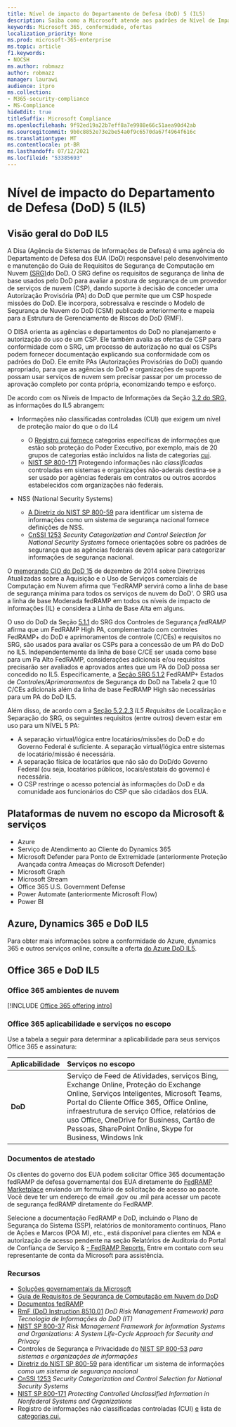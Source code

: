 ```yaml
---
title: Nível de impacto do Departamento de Defesa (DoD) 5 (IL5)
description: Saiba como a Microsoft atende aos padrões de Nível de Impacto do Departamento de Defesa (DoD) 5 (IL5).
keywords: Microsoft 365, conformidade, ofertas
localization_priority: None
ms.prod: microsoft-365-enterprise
ms.topic: article
f1.keywords:
- NOCSH
ms.author: robmazz
author: robmazz
manager: laurawi
audience: itpro
ms.collection:
- M365-security-compliance
- MS-Compliance
hideEdit: true
titleSuffix: Microsoft Compliance
ms.openlocfilehash: 9f92ed19a22b7eff8a7e9988e66c51aea90d42ab
ms.sourcegitcommit: 9b0c8852e73e2be54a0f9c6570da67f4964f616c
ms.translationtype: MT
ms.contentlocale: pt-BR
ms.lasthandoff: 07/12/2021
ms.locfileid: "53385693"
---
```

# <a name="department-of-defense-dod-impact-level-5-il5"></a>Nível de impacto do Departamento de Defesa (DoD) 5 (IL5)

## <a name="dod-il5-overview"></a>Visão geral do DoD IL5

A Disa (Agência de Sistemas de Informações de Defesa) é uma agência do Departamento de Defesa dos EUA (DoD) responsável pelo desenvolvimento e manutenção do Guia de Requisitos de Segurança de Computação em Nuvem [(SRG)](https://dl.dod.cyber.mil/wp-content/uploads/cloud/SRG/index.html)do DoD. O SRG define os requisitos de segurança de linha de base usados pelo DoD para avaliar a postura de segurança de um provedor de serviços de nuvem (CSP), dando suporte à decisão de conceder uma Autorização Provisória (PA) do DoD que permite que um CSP hospede missões do DoD. Ele incorpora, sobressalva e rescinde o Modelo de Segurança de Nuvem do DoD (CSM) publicado anteriormente e mapeia para a Estrutura de Gerenciamento de Riscos do DoD (RMF).

O DISA orienta as agências e departamentos do DoD no planejamento e autorização do uso de um CSP. Ele também avalia as ofertas de CSP para conformidade com o SRG, um processo de autorização no qual os CSPs podem fornecer documentação explicando sua conformidade com os padrões do DoD. Ele emite PAs (Autorizações Provisórias do DoD) quando apropriado, para que as agências do DoD e organizações de suporte possam usar serviços de nuvem sem precisar passar por um processo de aprovação completo por conta própria, economizando tempo e esforço.

De acordo com os Níveis de Impacto de Informações da Seção [3.2 do SRG,](https://dl.dod.cyber.mil/wp-content/uploads/cloud/SRG/index.html#3.2InformationImpactLevels) as informações do IL5 abrangem:

- Informações não classificadas controladas (CUI) que exigem um nível de proteção maior do que o do IL4
    - O [Registro cui fornece](https://www.archives.gov/cui) categorias específicas de informações que estão sob proteção do Poder Executivo, por exemplo, mais de 20 grupos de categorias estão incluídos na lista de categorias [cui](https://www.archives.gov/cui/registry/category-list).
    - [NIST SP 800-171](https://csrc.nist.gov/publications/detail/sp/800-171/rev-2/final) Protegendo informações não *classificadas* controladas em sistemas e organizações não-aderais destina-se a ser usado por agências federais em contratos ou outros acordos estabelecidos com organizações não federais.

- NSS (National Security Systems)
    - [A Diretriz do NIST SP 800-59](https://nvlpubs.nist.gov/nistpubs/Legacy/SP/nistspecialpublication800-59.pdf)  para identificar um sistema de informações como um sistema de segurança nacional fornece definições de NSS.
    - [CnSSI 1253](https://www.dcsa.mil/portals/91/documents/ctp/nao/CNSSI_No1253.pdf) *Security Categorization and Control Selection for National Security Systems* fornece orientações sobre os padrões de segurança que as agências federais devem aplicar para categorizar informações de segurança nacional.

O [memorando CIO do DoD 15](https://www.esi.mil/contentview.aspx?id=585) de  dezembro de 2014 sobre Diretrizes Atualizadas sobre a Aquisição e o Uso de Serviços comerciais de Computação em Nuvem afirma que 'FedRAMP servirá como a linha de base de segurança mínima para todos os serviços de nuvem do DoD'. O SRG usa a linha de base Moderada fedRAMP em todos os níveis de impacto de informações (IL) e considera a Linha de Base Alta em alguns.

O uso do DoD da Seção [5.1.1](https://dl.dod.cyber.mil/wp-content/uploads/cloud/SRG/index.html#5SECURITYREQUIREMENTS) do SRG dos Controles de Segurança *fedRAMP* afirma que um FedRAMP High PA, complementado com controles FedRAMP+ do DoD e aprimoramentos de controle (C/CEs) e requisitos no SRG, são usados para avaliar os CSPs para a concessão de um PA do DoD no IL5. Independentemente da linha de base C/CE ser usada como base para um Pa Alto FedRAMP, considerações adicionais e/ou requisitos precisarão ser avaliados e aprovados antes que um PA do DoD possa ser concedido no IL5. Especificamente, a [Seção SRG 5.1.2](https://dl.dod.cyber.mil/wp-content/uploads/cloud/SRG/index.html#5SECURITYREQUIREMENTS) FedRAMP+ Estados de *Controles/Aprimoramentos* de Segurança do DoD na Tabela 2 que 10 C/CEs adicionais além da linha de base FedRAMP High são necessárias para um PA do DoD IL5.

Além disso, de acordo com a [Seção 5.2.2.3](https://dl.dod.cyber.mil/wp-content/uploads/cloud/SRG/index.html#5.2LegalConsiderations) *IL5 Requisitos* de Localização e Separação do SRG, os seguintes requisitos (entre outros) devem estar em uso para um NÍVEL 5 PA:

- A separação virtual/lógica entre locatários/missões do DoD e do Governo Federal é suficiente. A separação virtual/lógica entre sistemas de locatário/missão é necessária.
- A separação física de locatários que não são do DoD/do Governo Federal (ou seja, locatários públicos, locais/estatais do governo) é necessária.
- O CSP restringe o acesso potencial às informações do DoD e da comunidade aos funcionários do CSP que são cidadãos dos EUA.

## <a name="microsoft-in-scope-cloud-platforms--services"></a>Plataformas de nuvem no escopo da Microsoft & serviços

- Azure
- Serviço de Atendimento ao Cliente do Dynamics 365
- Microsoft Defender para Ponto de Extremidade (anteriormente Proteção Avançada contra Ameaças do Microsoft Defender)
- Microsoft Graph
- Microsoft Stream
- Office 365 U.S. Government Defense
- Power Automate (anteriormente Microsoft Flow)
- Power BI

## <a name="azure-dynamics-365-and-dod-il5"></a>Azure, Dynamics 365 e DoD IL5

Para obter mais informações sobre a conformidade do Azure, dynamics 365 e outros serviços online, consulte a oferta [do Azure DoD IL5](/azure/compliance/offerings/offering-dod-il5).

## <a name="office-365-and-dod-il5"></a>Office 365 e DoD IL5

### <a name="office-365-cloud-environments"></a>Office 365 ambientes de nuvem

[!INCLUDE [Office 365 offering intro](../includes/o365-offering-introduction.md)]

### <a name="office-365-applicability-and-in-scope-services"></a>Office 365 aplicabilidade e serviços no escopo

Use a tabela a seguir para determinar a aplicabilidade para seus serviços Office 365 e assinatura:

| **Aplicabilidade** | **Serviços no escopo** |
|:------------------|:----------------------|
| **DoD** | Serviço de Feed de Atividades, serviços Bing, Exchange Online, Proteção do Exchange Online, Serviços Inteligentes, Microsoft Teams, Portal do Cliente Office 365, Office Online, infraestrutura de serviço Office, relatórios de uso Office, OneDrive for Business, Cartão de Pessoas, SharePoint Online, Skype for Business, Windows Ink |

### <a name="attestation-documents"></a>Documentos de atestado

Os clientes do governo dos EUA podem solicitar Office 365 documentação fedRAMP de defesa governamental dos EUA diretamente do [FedRAMP Marketplace](https://marketplace.fedramp.gov/#!/products?sort=productName&productNameSearch=azure) enviando um formulário de solicitação de acesso ao pacote. Você deve ter um endereço de email .gov ou .mil para acessar um pacote de segurança fedRAMP diretamente do FedRAMP.

Selecione a documentação FedRAMP e DoD, incluindo o Plano de Segurança do Sistema (SSP), relatórios de monitoramento contínuos, Plano de Ações e Marcos (POA M), etc., está disponível para clientes em NDA e autorização de acesso pendente na seção Relatórios de Auditoria do Portal de Confiança de Serviço \& [- FedRAMP Reports.](https://servicetrust.microsoft.com/ViewPage/MSComplianceGuideV3) Entre em contato com seu representante de conta da Microsoft para assistência.

### <a name="resources"></a>Recursos

- [Soluções governamentais da Microsoft](https://www.microsoft.com/enterprise/government)
- [Guia de Requisitos de Segurança de Computação em Nuvem do DoD](https://dl.dod.cyber.mil/wp-content/uploads/cloud/SRG/index.html)
- [Documentos fedRAMP](https://www.fedramp.gov/documents/)
- [RmF (DoD Instruction 8510.01](https://www.esd.whs.mil/Portals/54/Documents/DD/issuances/dodi/851001p.pdf) *DoD Risk Management Framework) para Tecnologia de Informações do DoD (IT)*
- [NIST SP 800-37](https://csrc.nist.gov/publications/detail/sp/800-37/rev-2/final) *Risk Management Framework for Information Systems and Organizations: A System Life-Cycle Approach for Security and Privacy*
- Controles de Segurança e Privacidade do [NIST SP 800-53](https://csrc.nist.gov/Projects/risk-management/sp800-53-controls/release-search#!/800-53) *para sistemas e organizações de informações*
- [Diretriz do NIST SP 800-59](https://nvlpubs.nist.gov/nistpubs/Legacy/SP/nistspecialpublication800-59.pdf) para identificar um sistema de informações *como um sistema de segurança nacional*
- [CnSSI 1253](https://www.dcsa.mil/portals/91/documents/ctp/nao/CNSSI_No1253.pdf) *Security Categorization and Control Selection for National Security Systems*
- [NIST SP 800-171](https://csrc.nist.gov/publications/detail/sp/800-171/rev-2/final) *Protecting Controlled Unclassified Information in Nonfederal Systems and Organizations*
- Registro de informações não classificadas controladas (CUI) [e](https://www.archives.gov/cui) lista de [categorias cui.](https://www.archives.gov/cui/registry/category-list)
